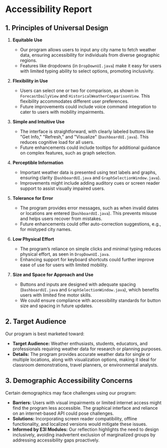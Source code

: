 # Accessibility Report

## 1. Principles of Universal Design

1. **Equitable Use**
   - Our program allows users to input any city name to fetch weather data, ensuring accessibility for individuals from diverse geographic regions.
   - Features like dropdowns (in `DropDownUI.java`) make it easy for users with limited typing ability to select options, promoting inclusivity.

2. **Flexibility in Use**
   - Users can select one or two for comparison, as shown in `ForecastDailyView` and `HistoricalWeatherComparisonView`. This flexibility accommodates different user preferences.
   - Future improvements could include voice command integration to cater to users with mobility impairments.

3. **Simple and Intuitive Use**
   - The interface is straightforward, with clearly labeled buttons like "Get Info," "Refresh," and "Visualize" (`DashboardUI.java`). This reduces cognitive load for all users.
   - Future enhancements could include tooltips for additional guidance on complex features, such as graph selection.

4. **Perceptible Information**
   - Important weather data is presented using text labels and graphs, ensuring clarity (`DashboardUI.java` and `GraphSelectionWindow.java`).
   - Improvements might include adding auditory cues or screen reader support to assist visually impaired users.

5. **Tolerance for Error**
   - The program provides error messages, such as when invalid dates or locations are entered (`DashboardUI.java`). This prevents misuse and helps users recover from mistakes.
   - Future enhancements could offer auto-correction suggestions, e.g., for mistyped city names.

6. **Low Physical Effort**
   - The program’s reliance on simple clicks and minimal typing reduces physical effort, as seen in `DropDownUI.java`.
   - Enhancing support for keyboard shortcuts could further improve ease of use for users with limited mobility.

7. **Size and Space for Approach and Use**
   - Buttons and inputs are designed with adequate spacing (`DashboardUI.java` and `GraphSelectionWindow.java`), which benefits users with limited fine motor skills.
   - We could ensure compliance with accessibility standards for button size and spacing in future updates.

## 2. Target Audience

Our program is best marketed toward:
- **Target Audience:** Weather enthusiasts, students, educators, and professionals requiring weather data for research or planning purposes.
- **Details:** The program provides accurate weather data for single or multiple locations, along with visualization options, making it ideal for classroom demonstrations, travel planners, or environmental analysts.

## 3. Demographic Accessibility Concerns

Certain demographics may face challenges using our program:
- **Barriers:** Users with visual impairments or limited internet access might find the program less accessible. The graphical interface and reliance on an internet-based API could pose challenges.
- **Solutions:** Incorporating screen reader compatibility, offline functionality, and localized versions would mitigate these issues.
- **Informed by E3I Modules:** Our reflection highlights the need to design inclusively, avoiding inadvertent exclusion of marginalized groups by addressing accessibility gaps proactively.
